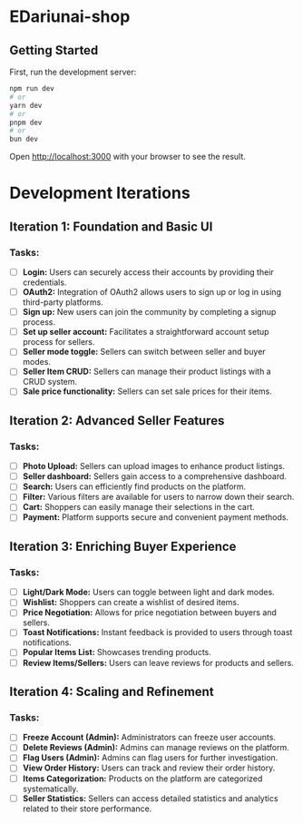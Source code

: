 # EDariunai-shop

## Getting Started

First, run the development server:

```bash
npm run dev
# or
yarn dev
# or
pnpm dev
# or
bun dev
```

Open [http://localhost:3000](http://localhost:3000) with your browser to see the result.

# Development Iterations

## Iteration 1: Foundation and Basic UI
### Tasks:
- [ ] **Login:** Users can securely access their accounts by providing their credentials.
- [ ] **OAuth2:** Integration of OAuth2 allows users to sign up or log in using third-party platforms.
- [ ] **Sign up:** New users can join the community by completing a signup process.
- [ ] **Set up seller account:** Facilitates a straightforward account setup process for sellers.
- [ ] **Seller mode toggle:** Sellers can switch between seller and buyer modes.
- [ ] **Seller Item CRUD:** Sellers can manage their product listings with a CRUD system.
- [ ] **Sale price functionality:** Sellers can set sale prices for their items.

## Iteration 2: Advanced Seller Features
### Tasks:
- [ ] **Photo Upload:** Sellers can upload images to enhance product listings.
- [ ] **Seller dashboard:** Sellers gain access to a comprehensive dashboard.
- [ ] **Search:** Users can efficiently find products on the platform.
- [ ] **Filter:** Various filters are available for users to narrow down their search.
- [ ] **Cart:** Shoppers can easily manage their selections in the cart.
- [ ] **Payment:** Platform supports secure and convenient payment methods.

## Iteration 3: Enriching Buyer Experience
### Tasks:
- [ ] **Light/Dark Mode:** Users can toggle between light and dark modes.
- [ ] **Wishlist:** Shoppers can create a wishlist of desired items.
- [ ] **Price Negotiation:** Allows for price negotiation between buyers and sellers.
- [ ] **Toast Notifications:** Instant feedback is provided to users through toast notifications.
- [ ] **Popular Items List:** Showcases trending products.
- [ ] **Review Items/Sellers:** Users can leave reviews for products and sellers.

## Iteration 4: Scaling and Refinement
### Tasks:
- [ ] **Freeze Account (Admin):** Administrators can freeze user accounts.
- [ ] **Delete Reviews (Admin):** Admins can manage reviews on the platform.
- [ ] **Flag Users (Admin):** Admins can flag users for further investigation.
- [ ] **View Order History:** Users can track and review their order history.
- [ ] **Items Categorization:** Products on the platform are categorized systematically.
- [ ] **Seller Statistics:** Sellers can access detailed statistics and analytics related to their store performance.
